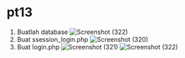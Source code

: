 # pt13
1. Buatlah database
  ![Screenshot (322)](https://github.com/Thoriq150/pt13/assets/115950790/0fc8b0d2-3de0-47b9-adc8-9793010d64d2)
2. Buat ssession_login.php
![Screenshot (320)](https://github.com/Thoriq150/pt13/assets/115950790/e080ce67-ce84-4514-a7c5-e627c5ca0087)
3. Buat login.php
![Screenshot (321)](https://github.com/Thoriq150/pt13/assets/115950790/756a8c84-d1bb-4973-8c3d-0daa16fa359e)
![Screenshot (322)](https://github.com/Thoriq150/pt13/assets/115950790/f2cd8a95-9899-48e4-a77f-d26c4bb98ae9)
